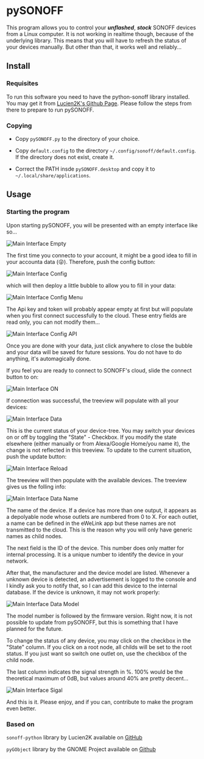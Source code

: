 # pySONOFF

This program allows you to control your _**unflashed**_, _**stock**_ SONOFF devices from a Linux computer. It is not working in realtime though, because of the underlying library. This means that you will have to refresh the status of your devices manually. But other than that, it works well and reliably...

## Install

### Requisites

To run this software you need to have the python-sonoff library installed. You may get it from [Lucien2K's Github Page](https://github.com/lucien2k/sonoff-python). Please follow the steps from there to prepare to run pySONOFF.

### Copying

* Copy `pySONOFF.py` to the directory of your choice.

* Copy `default.config` to the directory `~/.config/sonoff/default.config`. If the directory does not exist, create it.

* Correct the PATH insde `pySONOFF.desktop` and copy it to `~/.local/share/applications`.


## Usage

### Starting the program

Upon starting pySONOFF, you will be presented with an empty interface like so...

![Main Interface Empty](Interface1.png)

The first time you connecto to your account, it might be a good idea to fill in your accounta data (😜). Therefore, push the config button:

![Main Interface Config](Interface1a.png)

which will then deploy a little bubble to allow you to fill in your data:

![Main Interface Config Menu](Interface2.png)

The Api key and token will probably appear empty at first but will populate when you first connect successfully to the cloud. These entry fields are read only, you can not modify them...

![Main Interface Config API](Interface2a.png)

Once you are done with your data, just click anywhere to close the bubble and your data will be saved for future sessions. You do not have to do anything, it's automagically done.

If you feel you are ready to connect to SONOFF's cloud, slide the connect button to on:

![Main Interface ON](Interface1b.png)

If connection was successful, the treeview will populate with all your devices:

![Main Interface Data](Interface3.png)

This is the current status of your device-tree. You may switch your devices on or off by toggling the "State" - Checkbox. If you modify the state elsewhere (either manually or from Alexa/Google Home/you name it), the change is not reflected in this treeview. To update to the current situation, push the update button:

![Main Interface Reload](Interface3a.png)

The treeview will then populate with the available devices. The treeview gives us the folling info:

![Main Interface Data Name](Interface3c.png)

The name of the device. If a device has more than one output, it appears as a depolyable node whose outlets are numbered from 0 to X. For each outlet, a name can be defined in the eWeLink app but these names are not transmitted to the cloud. This is the reason why you will only have generic names as child nodes.

The next field is the ID of the device. This number does only matter for internal processing. It is a unique number to identify the device in your network.

After that, the manufacturer and the device model are listed. Whenever a unknown device is detected, an advertisement is logged to the console and I kindly ask you to notify that, so I can add this device to the internal database. If the device is unknown, it may not work properly:

![Main Interface Data Model](Interface3d.png)

The model number is followed by the firmware version. Right now, it is not possible to update from pySONOFF, but this is something that I have planned for the future.

To change the status of any device, you may click on the checkbox in the "State" column. If you click on a root node, all childs will be set to the root status. If you just want so switch one outlet on, use the checkbox of the child node.

The last column indicates the signal strength in %. 100% would be the theoretical maximum of 0dB, but values around 40% are pretty decent...

![Main Interface Sigal](Interface3e.png)

And this is it. Please enjoy, and if you can, contribute to make the program even better.


### Based on
`sonoff-python` library by Lucien2K available on [GitHub](https://github.com/lucien2k/sonoff-python)

`pyGObject` library by the GNOME Project available on [Github](https://github.com/GNOME/pygobject)
